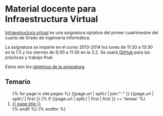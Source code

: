 Material docente para Infraestructura Virtual
==

[Infraestructura virtual](http://grados.ugr.es/informatica/pages/infoacademica/guias_docentes/espti/infraestructuravirtual)
es una asignatura optativa del primer cuatrimestre del cuarto de Grado
de Ingeniería Informática.

La asignatura se imparte en el curso 2013-2014 los lunes de 11:30 a
13:30 en la 1.5 y los viernes de 9;30 a 11:30 en la 3.2. Se usará
[GitHub](http://github.com) para las prácticas y trabajo final.

Estos son los [objetivos de la asignatura](documentos/objetivos.md). 

Temario
------------

<ol>
  {% for page in site.pages %}
	  {{page.url | split:/ | join:"-" }}
	  {{page.url | split:/ | first }}
	  {% if {{page.url | split:/ | first | first }} == 'temas' %}
    <li>
      <a href="{{ page.url  }}">{{ page.title }}</a>
    </li>
	   {% endif %}
  {% endfor %}
</ol>
